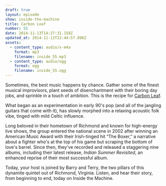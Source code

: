 ```yaml
---
draft: true
layout: episode
show: inside-the-machine
title: Carbon Leaf
number: 55
date: 2014-11-13T14:27:31.158Z
updated_at: 2014-11-13T22:44:57.896Z
assets:
  - content_type: audio/x-m4a
    format: mp3
    filename: inside_55.mp3
  - content_type: audio/ogg
    format: ogg
    filename: inside_55.ogg
---
```

Sometimes, the best music happens by chance. Gather some of the finest musical improvisors, plant seeds of disenchantment with their boring day jobs, and sprinkle in a touch of ambition. This is the recipe for [Carbon Leaf](http://carbonleaf.com).

What began as an experimentation in early 90's pop (and all of the jangling guitars that come with it), has slowly morphed into a relaxing acoustic folk vibe, tinged with mild Celtic influence.

Long beloved in their hometown of Richmond and known for high-energy live shows, the group entered the national scene in 2002 after winning an American Music Award with their Irish-tinged hit “The Boxer,” a narrative about a fighter who's at the top of his game but scraping the bottom of love's barrel. Since then, they've recorded and released a staggering nine albums, including their latest release, *Indian Summer Revisited*, an enhanced reprise of their most successful album.

Today, your host is joined by Barry and Terry, the two pillars of this dynamite quintet out of Richmond, Virginia. Listen, and hear their story, from beginning to end, today on Inside the Machine.